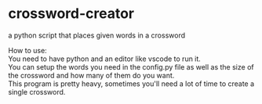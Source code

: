 # crossword-creator
a python script that places given words in a crossword

How to use:<br />
You need to have python and an editor like vscode to run it.<br />
You can setup the words you need in the config.py file
as well as the size of the crossword and how many of them
do you want.<br />
This program is pretty heavy, sometimes you'll need a lot 
of time to create a single crossword.

